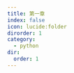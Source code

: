 ```yaml
---
title: 第一章
index: false
icon: lucide:folder
dirorder: 1
category:
  - python
dir:
  order: 1
---
```


<Catalog />
